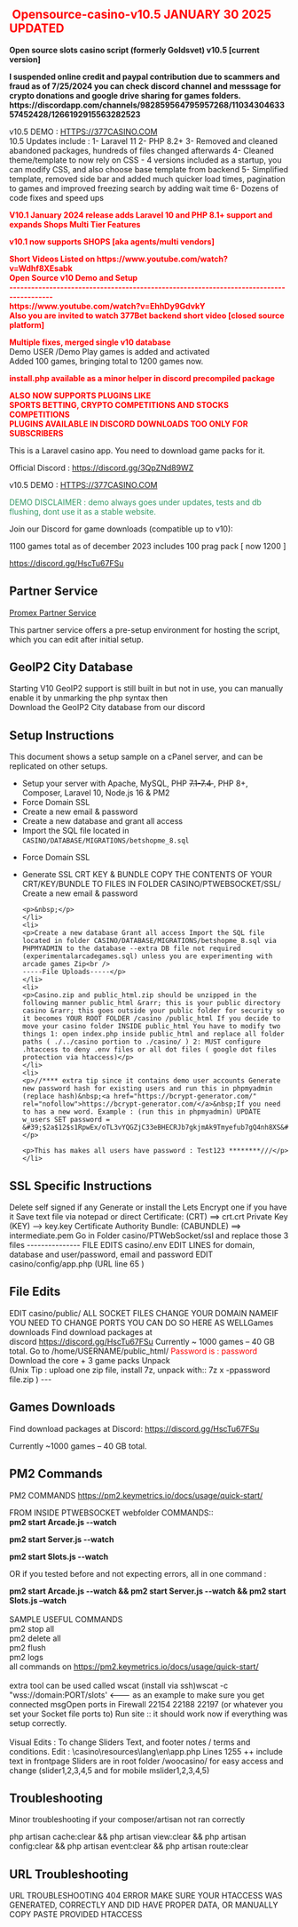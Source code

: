 <h2><span style="color:#ff0000"><strong>&nbsp;Opensource-casino-v10.5 JANUARY 30 2025 UPDATED</strong></span></h2>

<p><strong>Open source slots casino script (formerly Goldsvet) v10.5 [current version] </strong></p>
<p><strong> I suspended online credit and paypal contribution due to scammers and fraud as of 7/25/2024 you can check discord channel and messsage for crypto donations and google drive sharing for games folders.  
https://discordapp.com/channels/982859564795957268/1103430463357452428/1266192915563282523 </strong></p>
<p>v10.5 DEMO : <a href="HTTPS:///377casino.com0">HTTPS://377CASINO.COM</a>&nbsp;<br />
10.5 Updates include :
1- Laravel 11 
2- PHP 8.2+ 
3- Removed and cleaned abandoned packages, hundreds of files changed afterwards
4- Cleaned theme/template to now rely on CSS - 4 versions included as a startup, you can modify CSS, and also choose base template from backend 
5- Simplified template, removed side bar and added much quicker load times, pagination to games and improved freezing search by adding wait time 
6- Dozens of code fixes and speed ups 


<p><span style="color:#ff0000"><strong>V10.1 January 2024 release adds Laravel 10 and PHP 8.1+ support and expands Shops Multi Tier Features</strong></span></p>

<p><span style="color:#ff0000"><strong>v10.1 now supports SHOPS [aka agents/multi vendors]&nbsp;</strong></span></p>
<p><span style="color:#ff0000"><strong>
	Short Videos Listed on 
https://www.youtube.com/watch?v=Wdhf8XEsabk  <br />Open Source v10 Demo and Setup <br />
----------------------------------------------------------------------------------------<br />
https://www.youtube.com/watch?v=EhhDy9GdvkY <br />Also you are invited to watch 377Bet backend short video [closed source platform]<br />

</strong></span></p>

<p><span style="color:#ff0000"><strong>Multiple fixes, merged single v10 database&nbsp;</strong></span><br />
Demo USER /Demo Play games is added and activated&nbsp;<br />
Added 100 games, bringing total to 1200 games now.</p>

<p><span style="color:#ff0000"><strong>install.php available as a minor helper in discord precompiled package</strong></span></p>

<p><span style="color:#ff0000"><strong>ALSO NOW SUPPORTS PLUGINS LIKE&nbsp;<br />
SPORTS BETTING, CRYPTO COMPETITIONS AND STOCKS COMPETITIONS<br />
PLUGINS AVAILABLE IN DISCORD DOWNLOADS TOO ONLY FOR SUBSCRIBERS&nbsp;</strong></span></p>

<p>This is a Laravel casino app. You need to download game packs for it.</p>

<p>Official Discord : <a href="[https://discord.gg/3QpZNd89WZ](https://discord.gg/3QpZNd89WZ)"> https://discord.gg/3QpZNd89WZ</a></p>

<p>v10.5 DEMO : <a href="HTTPS:///377casino.com0">HTTPS://377CASINO.COM</a>&nbsp;<br />
 

<p><span style="color:#339966">DEMO DISCLAIMER : demo always goes under updates, tests and db flushing, dont use it as a stable website.</span></p>

<p>Join our Discord for game downloads (compatible up to v10):</p>

<p>1100 games total as of december 2023 includes 100 prag pack [ now 1200 ]</p>

<p><a href="https://discord.gg/HscTu67FSu">https://discord.gg/HscTu67FSu</a></p>

<h2>Partner Service</h2>

<p><a href="https://promex.me/shop/discordoffers/goldsvet-version-9-complete-php-script-laravel-9-php8/">Promex Partner Service</a></p>

<p>This partner service offers a pre-setup environment for hosting the script, which you can edit after initial setup.</p>

<h2>GeoIP2 City Database</h2>

<p>Starting V10 GeoIP2 support is still built in but not in use, you can manually enable it by unmarking the php syntax then<br />
Download the GeoIP2 City database from our discord</p>

<h2>Setup Instructions</h2>

<p>This document shows a setup sample on a cPanel server, and can be replicated on other setups.</p>

<ul>
	<li>Setup your server with Apache, MySQL, PHP <s>7.1-7.4&nbsp;</s>, PHP 8+, Composer, Laravel 10, Node.js 16 &amp; PM2</li>
	<li>Force Domain SSL</li>
	<li>Create a new email &amp; password</li>
	<li>Create a new database and grant all access</li>
	<li>Import the SQL file located in <code>CASINO/DATABASE/MIGRATIONS/betshopme_8.sql</code></li>
	<li>
	<p>Force Domain SSL</p>
	</li>
	<li>
	<p>Generate SSL CRT KEY &amp; BUNDLE COPY THE CONTENTS OF YOUR CRT/KEY/BUNDLE TO FILES IN FOLDER CASINO/PTWEBSOCKET/SSL/ Create a new email &amp; password</p>

	<p>&nbsp;</p>
	</li>
	<li>
	<p>Create a new database Grant all access Import the SQL file located in folder CASINO/DATABASE/MIGRATIONS/betshopme_8.sql via PHPMYADMIN to the database --extra DB file not required (experimentalarcadegames.sql) unless you are experimenting with arcade games Zip<br />
	-----File Uploads-----</p>
	</li>
	<li>
	<p>Casino.zip and public_html.zip should be unzipped in the following manner public_html &rarr; this is your public directory casino &rarr; this goes outside your public folder for security so it becomes YOUR ROOT FOLDER /casino /public_html If you decide to move your casino folder INSIDE public_html You have to modify two things 1: open index.php inside public_html and replace all folder paths ( ./../casino portion to ./casino/ ) 2: MUST configure .htaccess to deny .env files or all dot files ( google dot files protection via htaccess)</p>
	</li>
	<li>
	<p>//**** extra tip since it contains demo user accounts Generate new password hash for existing users and run this in phpmyadmin (replace hash)&nbsp;<a href="https://bcrypt-generator.com/" rel="nofollow">https://bcrypt-generator.com/</a>&nbsp;If you need to has a new word. Example : (run this in phpmyadmin) UPDATE w_users SET password = &#39;$2a$12$s1RpwEx/oTL3vYQGZjC33eBHECRJb7gkjmAk9Tmyefub7gQ4nh8XS&#39;;</p>

	<p>This has makes all users have password : Test123 ********///</p>
	</li>
</ul>

<h2>SSL Specific Instructions</h2>

<p>Delete self signed if any Generate or install the Lets Encrypt one if you have it Save text file via notepad or direct Certificate: (CRT) ==&gt; crt.crt Private Key (KEY) --&gt; key.key Certificate Authority Bundle: (CABUNDLE) ==&gt; intermediate.pem Go in Folder casino/PTWebSocket/ssl and replace those 3 files --------------- FILE EDITS casino/.env EDIT LINES for domain, database and user/password, email and password EDIT casino/config/app.php (URL line 65 )</p>

<h2>File Edits</h2>

<p>EDIT casino/public/ ALL SOCKET FILES CHANGE YOUR DOMAIN NAMEIF YOU NEED TO CHANGE PORTS YOU CAN DO SO HERE AS WELLGames downloads Find download packages at discord&nbsp;<a href="https://discord.gg/HscTu67FSu" rel="nofollow">https://discord.gg/HscTu67FSu</a>&nbsp;Currently ~ 1000 games &ndash; 40 GB total. Go to /home/USERNAME/public_html/ <span style="color:#ff0000">Password is : password</span> Download the core + 3 game packs Unpack<br />
(Unix Tip : upload one zip file, install 7z, unpack with:: 7z x -ppassword file.zip ) ---</p>

<h2>Games Downloads</h2>

<p>Find download packages at Discord: <a href="https://discord.gg/HscTu67FSu">https://discord.gg/HscTu67FSu</a></p>

<p>Currently ~1000 games &ndash; 40 GB total.</p>

<h2>PM2 Commands</h2>

<p>PM2 COMMANDS <a href="https://pm2.keymetrics.io/docs/usage/quick-start/" rel="nofollow">https://pm2.keymetrics.io/docs/usage/quick-start/</a>&nbsp;</p>

<p>FROM INSIDE&nbsp;PTWEBSOCKET webfolder COMMANDS::<br />
<strong>pm2 start Arcade.js --watch </strong></p>

<p><strong>pm2 start Server.js --watch </strong></p>

<p><strong>pm2 start Slots.js --watch </strong></p>

<p>OR if you tested before and not expecting errors, all in one command :</p>

<p><strong>pm2 start Arcade.js --watch &amp;&amp; pm2 start Server.js --watch &amp;&amp; pm2 start Slots.js &ndash;watch</strong><br />
<br />
SAMPLE USEFUL COMMANDS<br />
pm2 stop all<br />
pm2 delete all<br />
pm2 flush<br />
pm2 logs<br />
all commands on&nbsp;<a href="https://pm2.keymetrics.io/docs/usage/quick-start/" rel="nofollow">https://pm2.keymetrics.io/docs/usage/quick-start/</a>&nbsp;<br />
<br />
extra tool can be used called wscat (install via ssh)wscat -c &quot;wss://domain:PORT/slots&#39; &lt;--- as an example to make sure you get connected msgOpen ports in Firewall 22154 22188 22197 (or whatever you set your Socket file ports to) Run site :: it should work now if everything was setup correctly.<br />
<br />
Visual Edits : To change Sliders Text, and footer notes / terms and conditions. Edit : \casino\resources\lang\en\app.php Lines 1255 ++ include text in frontpage Sliders are in root folder /woocasino/ for easy access and change (slider1,2,3,4,5 and for mobile mslider1,2,3,4,5)</p>

<h2>Troubleshooting</h2>

<p>Minor troubleshooting if your composer/artisan not ran correctly</p>

<p>php artisan cache:clear &amp;&amp; php artisan view:clear &amp;&amp; php artisan config:clear &amp;&amp; php artisan event:clear &amp;&amp; php artisan route:clear</p>

<h2>URL Troubleshooting</h2>

<p>URL TROUBLESHOOTING 404 ERROR MAKE SURE YOUR HTACCESS WAS GENERATED, CORRECTLY AND DID HAVE PROPER DATA, OR MANUALLY COPY PASTE PROVIDED HTACCESS&nbsp;</p>

<p>&nbsp;</p>
